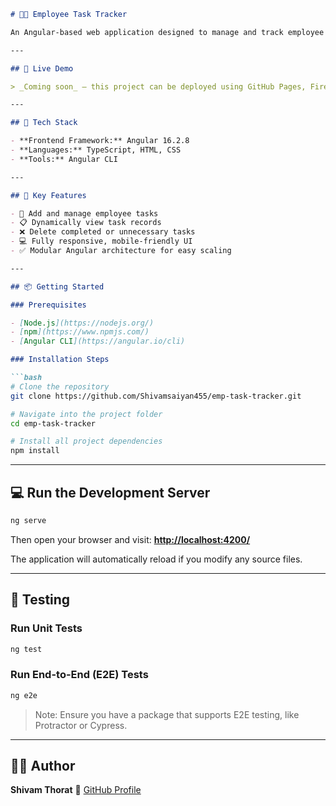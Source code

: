 

````markdown
# 🧑‍💼 Employee Task Tracker

An Angular-based web application designed to manage and track employee tasks with a clean and responsive interface. Ideal for small teams and HR operations needing a lightweight task management system.

---

## 🚀 Live Demo

> _Coming soon_ — this project can be deployed using GitHub Pages, Firebase, or Netlify.

---

## 🔧 Tech Stack

- **Frontend Framework:** Angular 16.2.8
- **Languages:** TypeScript, HTML, CSS
- **Tools:** Angular CLI

---

## 📂 Key Features

- 📝 Add and manage employee tasks
- 📋 Dynamically view task records
- ❌ Delete completed or unnecessary tasks
- 💻 Fully responsive, mobile-friendly UI
- ✅ Modular Angular architecture for easy scaling

---

## 📦 Getting Started

### Prerequisites

- [Node.js](https://nodejs.org/)
- [npm](https://www.npmjs.com/)
- [Angular CLI](https://angular.io/cli)

### Installation Steps

```bash
# Clone the repository
git clone https://github.com/Shivamsaiyan455/emp-task-tracker.git

# Navigate into the project folder
cd emp-task-tracker

# Install all project dependencies
npm install
````

---

## 💻 Run the Development Server

```bash
ng serve
```

Then open your browser and visit:
**[http://localhost:4200/](http://localhost:4200/)**

The application will automatically reload if you modify any source files.

---

## 🧪 Testing

### Run Unit Tests

```bash
ng test
```

### Run End-to-End (E2E) Tests

```bash
ng e2e
```

> Note: Ensure you have a package that supports E2E testing, like Protractor or Cypress.

---

## 👨‍💻 Author

**Shivam Thorat**
🔗 [GitHub Profile](https://github.com/Shivamsaiyan455)


